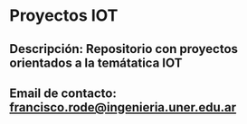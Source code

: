 # Proyectos IOT

## Descripción: Repositorio con proyectos orientados a la temátatica IOT
## Email de contacto: francisco.rode@ingenieria.uner.edu.ar
